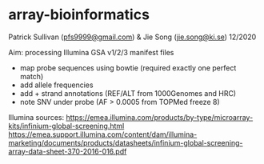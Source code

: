 # array-bioinformatics

Patrick Sullivan (pfs9999@gmail.com) & Jie Song (jie.song@ki.se) 12/2020


Aim: processing Illumina GSA v1/2/3 manifest files
- map probe sequences using bowtie (required exactly one perfect match)
- add allele frequencies
- add + strand annotations (REF/ALT from 1000Genomes and HRC)
- note SNV under probe (AF > 0.0005 from TOPMed freeze 8)

Illumina sources:
https://emea.illumina.com/products/by-type/microarray-kits/infinium-global-screening.html
https://emea.support.illumina.com/content/dam/illumina-marketing/documents/products/datasheets/infinium-global-screening-array-data-sheet-370-2016-016.pdf

	

